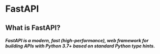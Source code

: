 # FastAPI
## What is FastAPI?
##### FastAPI is a modern, fast (high-performance), web framework for building APIs with Python 3.7+ based on standard Python type hints.
